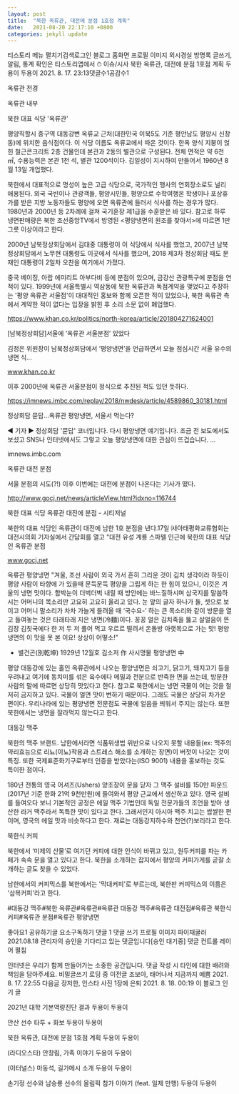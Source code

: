 ```yaml
---
layout: post
title:  "북한 옥류관, 대전에 분점 1호점 계획"
date:   2021-08-20 22:17:10 +0800
categories: jekyll update
---
```

티스토리 메뉴 펼치기검색로그인
블로그 홈화면
프로필 이미지
외시경실
방명록
글쓰기, 알림, 통계 확인은 티스토리앱에서
⏱ 이슈/시사
북한 옥류관, 대전에 분점 1호점 계획
두용이 두용이
2021. 8. 17. 23:13댓글수1공감수1

옥류관 전경

옥류관 내부

북한 대표 식당 '옥류관'

평양직할시 중구역 대동강변 옥류교 근처(대한민국 이북5도 기준 평안남도 평양시 신창동)에 위치한 음식점이다. 이 식당 이름도 옥류교에서 따온 것이다. 한옥 양식 지붕이 얹힌 철근콘크리트 2층 건물인데 본관과 2동의 별관으로 구성된다. 전체 면적은 약 6천 ㎡, 수용능력은 본관 1천 석, 별관 1200석이다. 김일성이 지시하여 만들어서 1960년 8월 13일 개업했다.


북한에서 대표적으로 명성이 높은 고급 식당으로, 국가적인 행사의 연회장소로도 널리 애용된다. 외국 국빈이나 관광객들, 평양시민들, 평양으로 수학여행온 학생이나 포상휴가를 받은 지방 노동자들도 평양에 오면 옥류관에 들러서 식사를 하는 경우가 많다. 1980년과 2000년 등 2차례에 걸쳐 국기훈장 제1급을 수훈받은 바 있다. 참고로 하루 냉면판매량은 북한 조선중앙TV에서 방영된 <평양냉면의 원조를 찾아서>에 따르면 1만 그릇 이상이라고 한다.


2000년 남북정상회담에서 김대중 대통령이 이 식당에서 식사를 했었고, 2007년 남북정상회담에서 노무현 대통령도 이곳에서 식사를 했으며, 2018 제3차 정상회담 때도 문재인 대통령이 2일차 오찬을 여기에서 가졌다.


중국 베이징, 아랍 에미리트 아부다비 등에 분점이 있으며, 금강산 관광특구에 분점을 연 적이 있다. 1999년에 서울특별시 역삼동에 북한 옥류관과 독점계약을 맺었다고 주장하는 '평양 옥류관 서울점'이 대대적인 홍보와 함께 오픈한 적이 있었으나, 북한 옥류관 측에서 계약한 적이 없다는 입장을 밝힌 후 소리 소문 없이 폐업했다.


https://www.khan.co.kr/politics/north-korea/article/201804271624001

[남북정상회담]서울에 ‘옥류관 서울분점’ 있었다

김정은 위원장이 남북정상회담에서 ‘평양냉면’을 언급하면서 오늘 점심시간 서울 유수의 냉면 식...

www.khan.co.kr

이후 2000년에 옥류관 서울분점이 정식으로 추진된 적도 있던 듯하다.


https://imnews.imbc.com/replay/2018/nwdesk/article/4589860_30181.html

정상회담 묻답…옥류관 평양냉면, 서울서 먹는다?

◀ 기자 ▶ 정상회담 '묻답' 코너입니다. 다시 평양냉면 얘기입니다. 조금 전 보도에서도 보셨고 SNS나 인터넷에서도 그렇고 오늘 평양냉면에 대한 관심이 뜨겁습니다. ...

imnews.imbc.com

옥류관 대전 분점

서울 분점의 시도(?!) 이후 이번에는 대전에 분점이 나온다는 기사가 떴다.


http://www.gocj.net/news/articleView.html?idxno=116744

북한 대표 식당 옥류관 대전에 분점 - 시티저널

북한의 대표 식당인 옥류관이 대전에 남한 1호 분점을 낸다.17일 ㈔아태평화교류협회는 대전시의회 기자실에서 간담회를 열고 \"대전 유성 계룡 스파텔 인근에 북한의 대표 식당인 옥류관 분점

www.gocj.net

옥류관 평양냉면
"겨울, 조선 사람이 외국 가서 흔히 그리운 것이 김치 생각이라 하듯이 평양 사람이 타향에 가 있을때 문득문득 평양을 그립게 하는 한 힘이 있으니, 이것은 겨울의 냉면 맛이다. 함박눈이 더벅더벅 내릴 때 방안에는 바느질하시며 삼국지를 말씀하시는 어머니의 목소리만 고요히 고요히 울리고 있다. 눈 앞의 글자 하나가 둘, 셋으로 보이고 어머니 말소리가 차차 가늘게 들려올 때 ‘국수요-’ 하는 큰 목소리와 같이 방문을 열고 들여놓는 것은 타래타래 지은 냉면(冷麵)이다. 꽁꽁 얼은 김치죽을 뚫고 살얼음이 뜬 김장 김칫국에다 한 저 두 저 풀어 먹고 우르르 떨려서 온돌방 아랫목으로 가는 맛! 평양냉면의 이 맛을 못 본 이요! 상상이 어떻소!"


- 별건곤(別乾坤) 1929년 12월호 김소저 作 사시명물 평양냉면 中







평양 대동강에 있는 홀인 옥류관에서 나오는 평양냉면은 쇠고기, 닭고기, 돼지고기 등을 우려내고 여기에 동치미를 섞은 육수에다 메밀과 전분으로 반죽한 면을 쓰는데, 방문한 사람의 말에 따르면 상당히 맛있다고 한다. 참고로 북한에서는 냉면 국물이 어는 것을 철저히 금지하고 있다. 국물이 얼면 맛이 변하기 때문이다. 그래도 국물은 상당히 차가운 편이다. 우리나라에 있는 평양냉면 전문점도 국물에 얼음을 띄워서 주지는 않는다. 또한 북한에서는 냉면을 잘라먹지 않는다고 한다.


대동강 맥주





북한의 맥주 브랜드. 남한에서라면 식품위생법 위반으로 나오지 못할 내용들(ex: 맥주의 약리효능으로 리뇨(이뇨)작용과 스트레스 해소를 소개하는 장면)이 버젓이 나오는 것이 특징. 또한 국제표준화기구로부터 인증을 받았다는(ISO 9001) 내용을 홍보하는 것도 특이한 점이다.


180년 전통의 영국 어셔즈(Ushers) 양조장이 문을 닫자 그 맥주 설비를 150만 파운드(2017년 기준 한화 21억 9천만원)에 들여와서 평양 근교에서 생산하고 있다. 영국 설비를 들여오다 보니 기본적인 공정은 에일 맥주 기법인데 독일 전문가들의 조언을 받아 생산한 라거 맥주라서 독특한 맛이 있다고 한다. 그래서인지 아시아 맥주 치고는 쌉쌀한 편이며, 영국의 에일 맛과 비슷하다고 한다. 재료는 대동강지하수와 천연(?)보리라고 한다.


북한식 커피



북한에서 ‘미제의 산물’로 여기던 커피에 대한 인식이 바뀌고 있고, 원두커피를 파는 카페가 속속 문을 열고 있다고 한다. 북한을 소개하는 잡지에서 평양의 커피가게를 곧잘 소개하는 글도 찾을 수 있었다.


남한에서의 커피믹스를 북한에서는 '막대커피'로 부르는데, 북한판 커피믹스의 이름은 '삼복커피'라고 한다.



#대동강 맥주#북한 옥류관#옥류관#옥류관 대동강 맥주#옥류관 대전점#옥류관 북한식 커피#옥류관 분점#옥류관 평양냉면

좋아요1
공유하기글 요소구독하기
댓글 1
댓글 쓰기
프로필 이미지
파이채굴러2021.08.18
관리자의 승인을 기다리고 있는 댓글입니다[승인 대기중]
댓글 컨트롤 레이어 펼침

인터넷은 우리가 함께 만들어가는 소중한 공간입니다. 댓글 작성 시 타인에 대한 배려와 책임을 담아주세요.
비밀글쓰기
로딩 중
이전글
조보아, 태어나서 지금까지 예쁨
2021. 8. 17. 22:55
다음글
장저한, 인스타 사진 1장에 은퇴
2021. 8. 18. 00:19
이 블로그 인기 글

2021년 대학 기본역량진단 결과
두용이 두용이

안산 선수 타투 + 화보
두용이 두용이

북한 옥류관, 대전에 분점 1호점 계획
두용이 두용이

(라디오스타) 안창림, 가족 이야기
두용이 두용이

(이터널스) 마동석, 길가메시 소개
두용이 두용이

손기정 선수와 남승룡 선수의 올림픽 참가 이야기 (feat. 일제 만행)
두용이 두용이